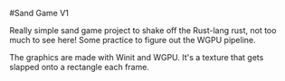 #Sand Game V1

Really simple sand game project to shake off the Rust-lang rust, not too much to see here! Some practice to figure out the WGPU pipeline.

The graphics are made with Winit and WGPU. It's a texture that gets slapped onto a rectangle each frame.
